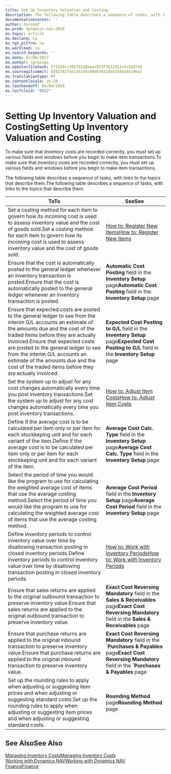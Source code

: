 ```yaml
---
title: Set Up Inventory Valuation and Costing
description: The following table describes a sequence of tasks, with links to the topics that describe them.
documentationcenter: ''
author: SorenGP
ms.prod: dynamics-nav-2018
ms.topic: article
ms.devlang: na
ms.tgt_pltfrm: na
ms.workload: na
ms.search.keywords: ''
ms.date: 07/06/2017
ms.author: sgroespe
ms.openlocfilehash: ff1b56cc105f9128eeac973f7631921c5c32d7e0
ms.sourcegitcommit: 02827d275e1341d5c9ddb7b314b43b48a9ac96e2
ms.translationtype: HT
ms.contentlocale: zh-CN
ms.lasthandoff: 04/04/2019
ms.locfileid: "6922"
---
```

# <a name="setting-up-inventory-valuation-and-costing"></a><span data-ttu-id="13611-103">Setting Up Inventory Valuation and Costing</span><span class="sxs-lookup"><span data-stu-id="13611-103">Setting Up Inventory Valuation and Costing</span></span>
<span data-ttu-id="13611-104">To make sure that inventory costs are recorded correctly, you must set up various fields and windows before you begin to make item transactions.</span><span class="sxs-lookup"><span data-stu-id="13611-104">To make sure that inventory costs are recorded correctly, you must set up various fields and windows before you begin to make item transactions.</span></span>

<span data-ttu-id="13611-105">The following table describes a sequence of tasks, with links to the topics that describe them.</span><span class="sxs-lookup"><span data-stu-id="13611-105">The following table describes a sequence of tasks, with links to the topics that describe them.</span></span>

|**<span data-ttu-id="13611-106">To</span><span class="sxs-lookup"><span data-stu-id="13611-106">To</span></span>**|**<span data-ttu-id="13611-107">See</span><span class="sxs-lookup"><span data-stu-id="13611-107">See</span></span>**|  
|------------|-------------|  
|<span data-ttu-id="13611-108">Set a costing method for each item to govern how its incoming cost is used to assess inventory value and the cost of goods sold.</span><span class="sxs-lookup"><span data-stu-id="13611-108">Set a costing method for each item to govern how its incoming cost is used to assess inventory value and the cost of goods sold.</span></span>|[<span data-ttu-id="13611-109">How to: Register New Items</span><span class="sxs-lookup"><span data-stu-id="13611-109">How to: Register New Items</span></span>](inventory-how-register-new-items.md)|  
|<span data-ttu-id="13611-110">Ensure that the cost is automatically posted to the general ledger whenever an inventory transaction is posted.</span><span class="sxs-lookup"><span data-stu-id="13611-110">Ensure that the cost is automatically posted to the general ledger whenever an inventory transaction is posted.</span></span>|<span data-ttu-id="13611-111">**Automatic Cost Posting** field in the **Inventory Setup** page</span><span class="sxs-lookup"><span data-stu-id="13611-111">**Automatic Cost Posting** field in the **Inventory Setup** page</span></span>|  
|<span data-ttu-id="13611-112">Ensure that expected costs are posted to the general ledger to see from the interim G/L accounts an estimate of the amounts due and the cost of the traded items before they are actually invoiced.</span><span class="sxs-lookup"><span data-stu-id="13611-112">Ensure that expected costs are posted to the general ledger to see from the interim G/L accounts an estimate of the amounts due and the cost of the traded items before they are actually invoiced.</span></span>|<span data-ttu-id="13611-113">**Expected Cost Posting to G/L** field in the **Inventory Setup** page</span><span class="sxs-lookup"><span data-stu-id="13611-113">**Expected Cost Posting to G/L** field in the **Inventory Setup** page</span></span>|  
|<span data-ttu-id="13611-114">Set the system up to adjust for any cost changes automatically every time you post inventory transactions.</span><span class="sxs-lookup"><span data-stu-id="13611-114">Set the system up to adjust for any cost changes automatically every time you post inventory transactions.</span></span>|[<span data-ttu-id="13611-115">How to: Adjust Item Costs</span><span class="sxs-lookup"><span data-stu-id="13611-115">How to: Adjust Item Costs</span></span>](inventory-how-adjust-item-costs.md)|  
|<span data-ttu-id="13611-116">Define if the average cost is to be calculated per item only or per item for each stockkeping unit and for each variant of the item.</span><span class="sxs-lookup"><span data-stu-id="13611-116">Define if the average cost is to be calculated per item only or per item for each stockkeping unit and for each variant of the item.</span></span>|<span data-ttu-id="13611-117">**Average Cost Calc. Type** field in the **Inventory Setup** page</span><span class="sxs-lookup"><span data-stu-id="13611-117">**Average Cost Calc. Type** field in the **Inventory Setup** page</span></span>|  
|<span data-ttu-id="13611-118">Select the period of time you would like the program to use for calculating the weighted average cost of items that use the average costing method.</span><span class="sxs-lookup"><span data-stu-id="13611-118">Select the period of time you would like the program to use for calculating the weighted average cost of items that use the average costing method.</span></span>|<span data-ttu-id="13611-119">**Average Cost Period** field in the **Inventory Setup** page</span><span class="sxs-lookup"><span data-stu-id="13611-119">**Average Cost Period** field in the **Inventory Setup** page</span></span>|  
|<span data-ttu-id="13611-120">Define inventory periods to control inventory value over time by disallowing transaction posting in closed inventory periods.</span><span class="sxs-lookup"><span data-stu-id="13611-120">Define inventory periods to control inventory value over time by disallowing transaction posting in closed inventory periods.</span></span>|[<span data-ttu-id="13611-121">How to: Work with Inventory Periods</span><span class="sxs-lookup"><span data-stu-id="13611-121">How to: Work with Inventory Periods</span></span>](finance-how-to-work-with-inventory-periods.md)|  
|<span data-ttu-id="13611-122">Ensure that sales returns are applied to the original outbound transaction to preserve inventory value.</span><span class="sxs-lookup"><span data-stu-id="13611-122">Ensure that sales returns are applied to the original outbound transaction to preserve inventory value.</span></span>|<span data-ttu-id="13611-123">**Exact Cost Reversing Mandatory** field in the **Sales & Receivables** page</span><span class="sxs-lookup"><span data-stu-id="13611-123">**Exact Cost Reversing Mandatory** field in the **Sales & Receivables** page</span></span>|  
|<span data-ttu-id="13611-124">Ensure that purchase returns are applied to the original inbound transaction to preserve inventory value.</span><span class="sxs-lookup"><span data-stu-id="13611-124">Ensure that purchase returns are applied to the original inbound transaction to preserve inventory value.</span></span>|<span data-ttu-id="13611-125">**Exact Cost Reversing Mandatory** field in the **´Purchases & Payables** page</span><span class="sxs-lookup"><span data-stu-id="13611-125">**Exact Cost Reversing Mandatory** field in the **´Purchases & Payables** page</span></span>|
|<span data-ttu-id="13611-126">Set up the rounding rules to apply when adjusting or suggesting item prices and when adjusting or suggesting standard costs.</span><span class="sxs-lookup"><span data-stu-id="13611-126">Set up the rounding rules to apply when adjusting or suggesting item prices and when adjusting or suggesting standard costs.</span></span>|<span data-ttu-id="13611-127">**Rounding Method** page</span><span class="sxs-lookup"><span data-stu-id="13611-127">**Rounding Method** page</span></span>|  

## <a name="see-also"></a><span data-ttu-id="13611-128">See Also</span><span class="sxs-lookup"><span data-stu-id="13611-128">See Also</span></span>  
[<span data-ttu-id="13611-129">Managing Inventory Costs</span><span class="sxs-lookup"><span data-stu-id="13611-129">Managing Inventory Costs</span></span>](finance-manage-inventory-costs.md)  
[<span data-ttu-id="13611-130">Working with Dynamics NAV</span><span class="sxs-lookup"><span data-stu-id="13611-130">Working with Dynamics NAV</span></span>](ui-work-product.md)  
[<span data-ttu-id="13611-131">Finance</span><span class="sxs-lookup"><span data-stu-id="13611-131">Finance</span></span>](finance.md)  
